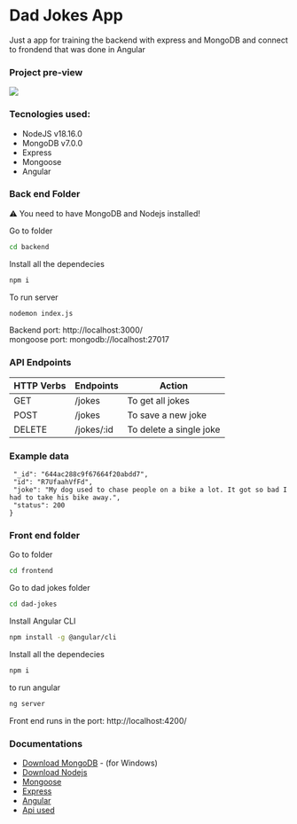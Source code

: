 # Dad Jokes App

Just a app for training the backend with express and MongoDB
and connect to frondend that was done in Angular

### Project pre-view

![](./public/screenshot.png)

### Tecnologies used:

- NodeJS v18.16.0
- MongoDB v7.0.0
- Express
- Mongoose
- Angular

### Back end Folder

⚠️ You need to have MongoDB and Nodejs installed!

Go to folder

```bash
cd backend
```

Install all the dependecies

```bash
npm i
```

To run server

```bash
nodemon index.js
```

Backend port: http://localhost:3000/<br>
mongoose port: mongodb://localhost:27017
<br>

### API Endpoints

| HTTP Verbs | Endpoints  | Action                  |
| ---------- | ---------- | ----------------------- |
| GET        | /jokes     | To get all jokes        |
| POST       | /jokes     | To save a new joke      |
| DELETE     | /jokes/:id | To delete a single joke |

### Example data

```{
 "_id": "644ac288c9f67664f20abdd7",
 "id": "R7UfaahVfFd",
 "joke": "My dog used to chase people on a bike a lot. It got so bad I had to take his bike away.",
 "status": 200
}
```

### Front end folder

Go to folder

```bash
cd frontend
```

Go to dad jokes folder

```bash
cd dad-jokes
```

Install Angular CLI

```bash
npm install -g @angular/cli
```

Install all the dependecies

```bash
npm i
```

to run angular

```bash
ng server
```

Front end runs in the port: http://localhost:4200/

### Documentations

- [Download MongoDB](https://www.mongodb.com/try/download/community) - (for Windows)
- [Download Nodejs](https://nodejs.org/en/download)
- [Mongoose](https://mongoosejs.com/docs/index.html)
- [Express](https://expressjs.com/en/starter/installing.html)
- [Angular](https://angular.io/guide/setup-local)
- [Api used](https://icanhazdadjoke.com/api)
